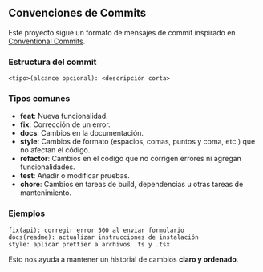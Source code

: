 ## Convenciones de Commits

Este proyecto sigue un formato de mensajes de commit inspirado en [Conventional Commits](https://www.conventionalcommits.org/).

### Estructura del commit

`<tipo>(alcance opcional): <descripción corta>`

### Tipos comunes

- **feat**: Nueva funcionalidad.
- **fix**: Corrección de un error.
- **docs**: Cambios en la documentación.
- **style**: Cambios de formato (espacios, comas, puntos y coma, etc.) que no afectan el código.
- **refactor**: Cambios en el código que no corrigen errores ni agregan funcionalidades.
- **test**: Añadir o modificar pruebas.
- **chore**: Cambios en tareas de build, dependencias u otras tareas de mantenimiento.

### Ejemplos

```feat(auth): agregar login con JWT
fix(api): corregir error 500 al enviar formulario
docs(readme): actualizar instrucciones de instalación
style: aplicar prettier a archivos .ts y .tsx
```

Esto nos ayuda a mantener un historial de cambios **claro y ordenado**.
